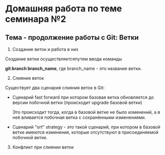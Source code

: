 # Домашняя работа по теме семинара №2

## Тема - продолжение работы с Git: Ветки

1. Создание веток и работа в них

Создание ветки осуществляетсяпутем ввода команды

**git branch branch_name**, где branch_name - это название ветки.



2. Слияние веток

Существует два сценария слияния веток в Git:


 * Сценарий fast forward при котором базовая ветка обновляется до версии побочной ветки (происходит upgrade базовой ветки)

    Это происходит тогда, когда в базовой ветке не было изменений, а в неё вливается побочная ветка с сохранёнными изменениями.

* Сценарий "ort" strategy - это такой сценарий, при котором в базовой ветке имеются изменения, которые отсутствуют в присоединяемой побочной ветке.



3. Конфликт при слиянии веток
